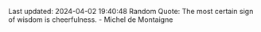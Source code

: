 Last updated: 2024-04-02 19:40:48
Random Quote: The most certain sign of wisdom is cheerfulness. - Michel de Montaigne